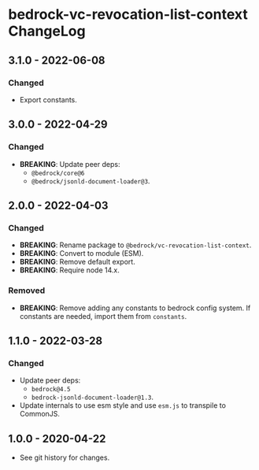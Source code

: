 # bedrock-vc-revocation-list-context ChangeLog

## 3.1.0 - 2022-06-08

### Changed
- Export constants.

## 3.0.0 - 2022-04-29

### Changed
- **BREAKING**: Update peer deps:
  - `@bedrock/core@6`
  - `@bedrock/jsonld-document-loader@3`.

## 2.0.0 - 2022-04-03

### Changed
- **BREAKING**: Rename package to `@bedrock/vc-revocation-list-context`.
- **BREAKING**: Convert to module (ESM).
- **BREAKING**: Remove default export.
- **BREAKING**: Require node 14.x.

### Removed
- **BREAKING**: Remove adding any constants to bedrock config system. If
  constants are needed, import them from `constants`.

## 1.1.0 - 2022-03-28

### Changed
- Update peer deps:
  - `bedrock@4.5`
  - `bedrock-jsonld-document-loader@1.3`.
- Update internals to use esm style and use `esm.js` to
  transpile to CommonJS.

## 1.0.0 - 2020-04-22

- See git history for changes.
